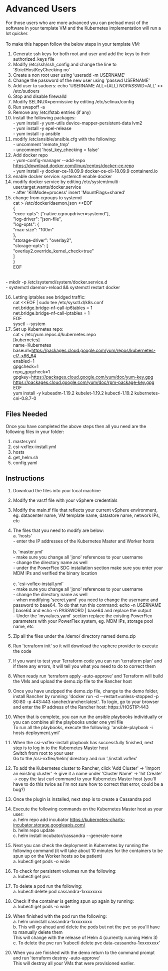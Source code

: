 # Advanced Users

For those users who are more advanced you can preload most of the software in your template VM and the Kubernetes implementation will run a lot quicker. <br> 
<br>To make this happen follow the below steps in your template VM: <br>
1.	Generate ssh keys for both root and user and add the keys to their authorized_keys file
2.	Modify /etc/ssh/ssh_config and change the line to 'StrictHostKeyChecking no'
3.	Create a non root user using 'useradd -m USERNAME'
4.	Change the password of the new user using 'passwd USERNAME'
5.	Add user to sudoers: echo 'USERNAME ALL=(ALL) NOPASSWD=ALL' >> /etc/sudoers
6.	Stop and disable firewalld 
7.	Modify SELINUX=permissive by editing /etc/selinux/config
8.	Run swapoff -a
9.	Remove any /etc/fstab entries (if any)
10.	Install the following packages:
<br>-	yum install -y yum-utils device-mapper-persistent-data lvm2
<br>- yum install -y epel-release 
<br>-	yum install -y ansible
11.	modify /etc/ansible/ansible.cfg with the following:
<br>-	uncomment 'remote_tmp'
<br>-	uncomment 'host_key_checking = false'
12.	Add docker repo
<br>-	yum-config-manager --add-repo https://download.docker.com/linux/centos/docker-ce.repo
<br>-	yum install -y docker-ce-18.09.9 docker-ce-cli-18.09.9 containerd.io
13.	enable docker service: systemctl enable docker
14.	modify docker service by editing /etc/system/multi-user.target.wants/docker.service
<br>- after 'KillMode=process' insert 'MountFlags=shared'
15.	change from cgroups to systemd
<br>	cat > /etc/docker/daemon.json <<EOF
<br>{
<br>  "exec-opts": ["native.cgroupdriver=systemd"],
<br>  "log-driver": "json-file",
<br>  "log-opts": {
<br>    "max-size": "100m"
<br>  },
<br>  "storage-driver": "overlay2",
<br>  "storage-opts": [
<br>    "overlay2.override_kernel_check=true"
<br>  ]
<br>}
<br>EOF

<br>  - mkdir -p /etc/systemd/system/docker.service.d
<br>  - systemctl daemon-reload && systemctl restart docker <br>

16.	Letting iptables see bridged traffic:
<br>cat <<EOF | sudo tee /etc/sysctl.d/k8s.conf
<br>net.bridge.bridge-nf-call-ip6tables = 1
<br>net.bridge.bridge-nf-call-iptables = 1
<br>EOF
<br>sysctl --system <br>
17.	Set up Kubernetes repo:
<br>cat <<EOF > /etc/yum.repos.d/kubernetes.repo
<br>[kubernetes]
<br>name=Kubernetes
<br>baseurl=https://packages.cloud.google.com/yum/repos/kubernetes-el7-x86_64
<br>enabled=1
<br>gpgcheck=1
<br>repo_gpgcheck=1
<br>gpgkey=https://packages.cloud.google.com/yum/doc/yum-key.gpg https://packages.cloud.google.com/yum/doc/rpm-package-key.gpg
<br>EOF
<br>yum install -y kubeadm-1.19.2 kubelet-1.19.2 kubectl-1.19.2 kubernetes-cni-0.8.7-0

## Files Needed

Once you have completed the above steps then all you need are the following files in your folder:
1.	master.yml
2.	csi-vxflex-install.yml
3.	hosts
4.	get_helm.sh
5.	config.yaml

## Instructions

1. Download the files into your local machine<br>

2. Modify the var.tf file with your vSphere credentials<br>

3. Modify the main.tf file that reflects your current vSphere environment, eg. datacenter name, VM template name, datastore name, network IPs, etc<br>

4. The files that you need to modify are below:
<br>a. 'hosts'
<br>    - enter the IP addresses of the Kubernetes Master and Worker hosts<br>
<br>b. 'master.yml'
<br>    - make sure you change all 'jono' references to your username
<br>    - change the directory name as well
<br>    - under the PowerFlex SDC installation section make sure you enter your MDM IPs and verified the binary location<br>
<br>c. 'csi-vxflex-install.yml'
<br>    - make sure you change all 'jono' references to your username
<br>    - change the directory name as well
<br>    - when modifying 'secret.yaml' you need to change the username and password to base64. To do that run this command: echo -n USERNAME | base64 and echo -n PASSWORD | base64 and replace the output
<br>    - Under the 'myvalues.yaml' section replace the existing PowerFlex parameters with your PowerFlex system, eg. MDM IPs, storage pool name, etc <br>

5.	Zip all the files under the /demo/ directory named demo.zip
6.	Run 'terraform init' so it will download the vsphere provider to execute the code
7.	If you want to test your Terraform code you can run 'terraform plan' and if there any errors, it will tell you what you need to do to correct them
8.	When ready run ‘terraform apply -auto-approve’ and Terraform will build the VMs and upload the demo.zip file to the Rancher host
9.	Once you have unzipped the demo.zip file, change to the demo folder, install Rancher by running: 'docker run -d --restart=unless-stopped   -p 80:80 -p 443:443   rancher/rancher:latest'. To login, go to your browser and enter the IP address of the Rancher host: https://HOSTIP:443
10.	When that is complete, you can run the ansible playbooks individually or you can combine all the playbooks under one yml file <br>To run all the playbooks, execute the following: 'ansible-playbook -i hosts deployment.yml'
11.	When the csi-vxflex-install playbook has successfully finished, next step is to log in to the Kubernetes Master host <br>Switch from root to your user <br>Go to the /csi-vxflex/helm/ directory and run './install.vxflex'
12. To add the Kubernetes cluster to Rancher, click 'Add Cluster' -> 'Import an existing cluster' -> give it a name under 'Cluster Name' -> 'hit Create' -> copy the last curl command to your Kubernetes Master host (you'll have to do this twice as i'm not sure how to correct that error, could be a bug?)    
13.	Once the plugin is installed, next step is to create a Cassandra pod
14.	Execute the following commands on the Kubernetes Master host as your user:
<br>a.	helm repo add incubator https://kubernetes-charts-incubator.storage.googleapis.com/
<br>b.	helm repo update
<br>c.	helm install incubator/cassandra --generate-name <br>
15.	Next you can check the deployment in Kubernetes by running the following command (it will take about 10 minutes for the containers to be spun up on the Worker hosts so be patient)
<br>a.	kubectl get pods -o wide <br>
16.	To check for persistent volumes run the following:
<br>a.	kubectl get pvc <br>
17.	To delete a pod run the following:
<br>a.	kubectl delete pod cassandra-1xxxxxxxx <br>
18.	Check if the container is getting spun up again by running:
<br>a.	kubectl get pods -o wide <br>
19.	When finished with the pod run the following:
<br>a.	helm uninstall cassandra-1xxxxxxxx
<br>b.	This will go ahead and delete the pods but not the pvc so you'll have to manually delete them <br>This will change with the release of Helm 4 (currently running Helm 3)
<br>c.	To delete the pvc run ‘kubectl delete pvc data-cassandra-1xxxxxxxx’ <br>
20.	When you are finished with the demo return to the command prompt and run 'terraform destroy -auto-approve' <br>This will destroy all your VMs that were provisioned earlier.
